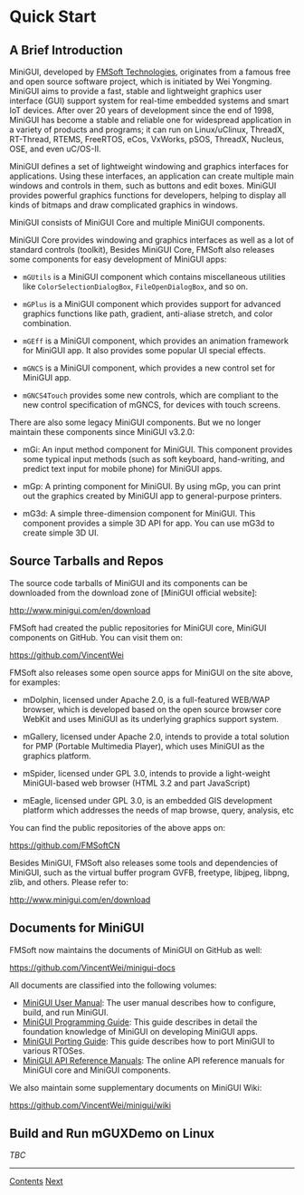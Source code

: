 # Quick Start

## A Brief Introduction

MiniGUI, developed by [FMSoft Technologies],
originates from a famous free and open source software project,
which is initiated by Wei Yongming. MiniGUI aims to provide a fast,
stable and lightweight graphics user interface (GUI) support system
for real-time embedded systems and smart IoT devices. After over 20
years of development since the end of 1998, MiniGUI has become
a stable and reliable one for widespread application in a variety
of products and programs; it can run on Linux/uClinux, ThreadX,
RT-Thread, RTEMS, FreeRTOS, eCos, VxWorks, pSOS, ThreadX, Nucleus,
OSE, and even uC/OS-II.

MiniGUI defines a set of lightweight windowing and graphics interfaces
for applications. Using these interfaces, an application can create
multiple main windows and controls in them, such as buttons and edit
boxes. MiniGUI provides powerful graphics functions for developers,
helping to display all kinds of bitmaps and draw complicated graphics in
windows.

MiniGUI consists of MiniGUI Core and multiple MiniGUI components.

MiniGUI Core provides windowing and graphics interfaces
as well as a lot of standard controls (toolkit), Besides MiniGUI Core,
FMSoft also releases some components for easy development of MiniGUI apps:

- `mGUtils` is a MiniGUI component which contains miscellaneous utilities
  like `ColorSelectionDialogBox`, `FileOpenDialogBox`, and so on.

- `mGPlus` is a MiniGUI component which provides support for advanced graphics
   functions like path, gradient, anti-aliase stretch, and color combination.

- `mGEff` is a MiniGUI component, which provides an animation framework for
   MiniGUI app. It also provides some popular UI special effects.

- `mGNCS` is a MiniGUI component, which provides a new control set for
   MiniGUI app.

- `mGNCS4Touch` provides some new controls, which are compliant to the new
   control specification of mGNCS, for devices with touch screens.

There are also some legacy MiniGUI components. But we no longer maintain these
components since MiniGUI v3.2.0:

* mGi: An input method component for MiniGUI. This component provides
  some typical input methods (such as soft keyboard, hand-writing, and
  predict text input for mobile phone) for MiniGUI apps.

* mGp: A printing component for MiniGUI. By using mGp, you can print
  out the graphics created by MiniGUI app to general-purpose printers.

* mG3d: A simple three-dimension component for MiniGUI. This component
  provides a simple 3D API for app. You can use mG3d to create simple
  3D UI.

## Source Tarballs and Repos

The source code tarballs of MiniGUI and its components can be
downloaded from the download zone of [MiniGUI official website]:

<http://www.minigui.com/en/download>

FMSoft had created the public repositories for MiniGUI core, MiniGUI
components on GitHub. You can visit them on:

<https://github.com/VincentWei>

FMSoft also releases some open source apps for MiniGUI on the site above,
for examples:

* mDolphin, licensed under Apache 2.0, is a full-featured
  WEB/WAP browser, which is developed based on the open source browser
  core WebKit and uses MiniGUI as its underlying graphics support system.

* mGallery, licensed under Apache 2.0, intends to
  provide a total solution for PMP (Portable Multimedia Player),
  which uses MiniGUI as the graphics platform.

* mSpider, licensed under GPL 3.0, intends to provide a
  light-weight MiniGUI-based web browser (HTML 3.2 and part JavaScript)

* mEagle, licensed under GPL 3.0, is an embedded GIS development platform
  which addresses the needs of map browse, query, analysis, etc

You can find the public repositories of the above apps on:

<https://github.com/FMSoftCN>

Besides MiniGUI, FMSoft also releases some tools and dependencies of MiniGUI,
such as the virtual buffer program GVFB, freetype, libjpeg, libpng, zlib,
and others. Please refer to:

<http://www.minigui.com/en/download>

## Documents for MiniGUI

FMSoft now maintains the documents of MiniGUI on GitHub as well:

<https://github.com/VincentWei/minigui-docs>

All documents are classified into the following volumes:

- [MiniGUI User Manual]: The user manual describes how to configure,
build, and run MiniGUI.
- [MiniGUI Programming Guide]: This guide describes in
detail the foundation knowledge of MiniGUI on developing MiniGUI apps.
- [MiniGUI Porting Guide]: This guide describes how to port MiniGUI
to various RTOSes.
- [MiniGUI API Reference Manuals]: The online API reference manuals for
MiniGUI core and MiniGUI components.

We also maintain some supplementary documents on MiniGUI Wiki:

<https://github.com/VincentWei/minigui/wiki>

## Build and Run mGUXDemo on Linux

*TBC*

-------------

[Contents](README.md) [Next](MiniGUIUserManualChapter2.md)

[Beijing FMSoft Technologies Co., Ltd.]: https://www.fmsoft.cn
[FMSoft Technologies]: https://www.fmsoft.cn
[MiniGUI Official Site]: http://www.minigui.com
[MiniGUI User Manual]: /user-manual/README.md
[MiniGUI Programming Guide]: /programming-guide/README.md
[MiniGUI Porting Guide]: /porting-guide/README.md
[MiniGUI API Reference Manuals]: /api-reference/README.md
